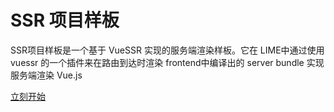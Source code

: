 # SSR 项目样板

SSR项目样板是一个基于 VueSSR 实现的服务端渲染样板。它在 LIME中通过使用 vuessr 的一个插件来在路由到达时渲染 frontend中编译出的 server bundle 实现服务端渲染 Vue.js


[立刻开始](./start.md)
